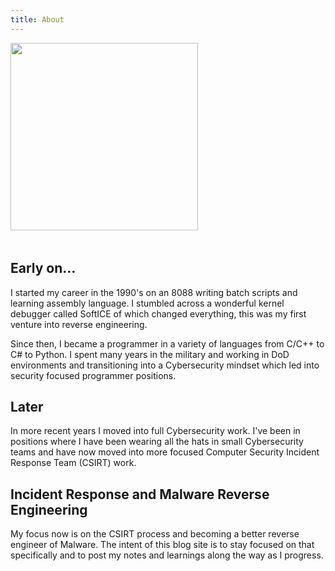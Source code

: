 ```yaml
---
title: About
---
```

<p id="about-me-image">
    <img src="{{ site.url }}/assets/img/profile.jpg" width="300px" />
</p>
<h2 style="padding-top: 1.2rem;">Early on...</h2>
I started my career in the 1990's on an 8088 writing batch scripts and learning assembly language. I stumbled across a wonderful kernel debugger called SoftICE of which changed everything, this was my first venture into reverse engineering.

Since then, I became a programmer in a variety of languages from C/C++ to C# to Python.  I spent many years in the military and working in DoD environments and transitioning into a Cybersecurity mindset which led into security focused programmer positions.

## Later
In more recent years I moved into full Cybersecurity work.  I've been in positions where I have been wearing all the hats in small Cybersecurity teams and have now moved into more focused Computer Security Incident Response Team (CSIRT) work.

## Incident Response and Malware Reverse Engineering
My focus now is on the CSIRT process and becoming a better reverse engineer of Malware.  The intent of this blog site is to stay focused on that specifically and to post my notes and learnings along the way as I progress.
